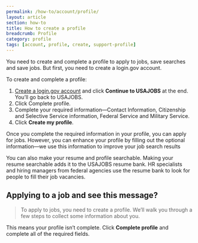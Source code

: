 ```yaml
---
permalink: /how-to/account/profile/
layout: article
section: how-to
title: How to create a profile
breadcrumb: Profile
category: profile
tags: [account, profile, create, support-profile]
---
```


You need to create and complete a profile to apply to jobs, save searches and save jobs. But first, you need to create a login.gov account.

To create and complete a profile:

1. [Create a login.gov account](https://www.usajobs.gov/Applicant/ProfileDashboard/Home/) and click **Continue to USAJOBS** at the end. You’ll go back to USAJOBS.
2. Click Complete profile.
3. Complete your required information—Contact Information, Citizenship and Selective Service information, Federal Service and Military Service. 
4. Click **Create my profile**.  

Once you complete the required information in your profile, you can apply for jobs. However, you can enhance your profile by filling out the optional information—we use this information to improve your job search results 

You can also make your resume and profile searchable. Making your resume searchable adds it to the USAJOBS resume bank. HR specialists and hiring managers from federal agencies use the resume bank to look for people to fill their job vacancies.

## Applying to a job and see this message?

> To apply to jobs, you need to create a profile. We’ll walk you through a few steps to collect some information about you. 

This means your profile isn’t complete. Click **Complete profile** and complete all of the required fields. 

